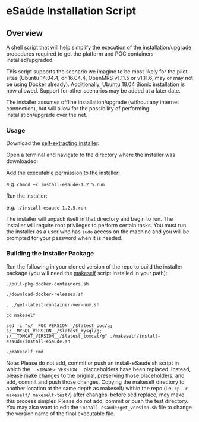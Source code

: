 # eSaúde Installation Script

## Overview
A shell script that will help simplify the execution of the [installation](https://docs.google.com/document/d/1KX3cxbw8sBOS9bq-AhP0IV_PDk2xEEZZefb6nD8Svis/edit)/[upgrade](https://docs.google.com/document/d/1otwJrKA9BfmpMqzFlCfem6eajjOirVxjHfs7dlcdgHY/edit) procedures required to get the platform and POC containers installed/upgraded.

This script supports the scenario we imagine to be most likely for the pilot sites (Ubuntu 14.04.4, or 16.04.4, OpenMRS v1.11.5 or v1.11.6, may or may not be using Docker already). Additionally, Ubuntu 18.04 [Bionic](http://releases.ubuntu.com/bionic/) installation is now allowed. Support for other scenarios may be added at a later date.

The installer assumes offline installation/upgrade (without any internet connection), but will allow for the possibility of performing installation/upgrade over the net.

### Usage

Download the [self-extracting installer](https://bintray.com/esaude/installer/installer#files).

Open a terminal and navigate to the directory where the installer was downloaded.

Add the executable permission to the installer:

e.g.
`chmod +x install-esaude-1.2.5.run`

Run the installer:

e.g.
`./install-esaude-1.2.5.run`

The installer will unpack itself in that directory and begin to run.  The installer will require root privileges to perform certain tasks.  You must run the installer as a user who has `sudo` access on the machine and you will be prompted for your password when it is needed.

### Building the Installer Package

Run the following in your cloned version of the repo to build the installer package (you will need the [makeself](https://github.com/megastep/makeself) script installed in your path):

```
./pull-pkg-docker-containers.sh

./download-docker-releases.sh

. ./get-latest-container-ver-num.sh

cd makeself
 
sed -i "s/__POC_VERSION__/$latest_poc/g; s/__MYSQL_VERSION__/$latest_mysql/g; s/__TOMCAT_VERSION__/$latest_tomcat/g" ./makeself/install-esaude/install-eSaude.sh

./makeself.cmd
```

Note: Please do not add, commit or push an install-eSaude.sh script in which the `__<IMAGE>_VERSION__` placceholders have been replaced. Instead, please make changes to the original, preserving those placeholders, and add, commit and push those changes. Copying the makeself directory to another location at the same depth as makeself/ within the repo (i.e. `cp -r makeself/ makeself-test/`) after changes, before sed replace, may make this process simpler. Please do not add, commit or push the test directory. You may also want to edit the `install-esaude/get_version.sh` file to change the version name of the final executable file.
